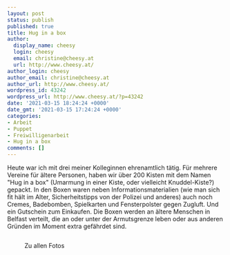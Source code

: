 ```yaml
---
layout: post
status: publish
published: true
title: Hug in a box
author:
  display_name: cheesy
  login: cheesy
  email: christine@cheesy.at
  url: http://www.cheesy.at/
author_login: cheesy
author_email: christine@cheesy.at
author_url: http://www.cheesy.at/
wordpress_id: 43242
wordpress_url: http://www.cheesy.at/?p=43242
date: '2021-03-15 18:24:24 +0000'
date_gmt: '2021-03-15 17:24:24 +0000'
categories:
- Arbeit
- Puppet
- Freiwilligenarbeit
- Hug in a box
comments: []
---
```

<!-- wp:paragraph -->
Heute war ich mit drei meiner Kolleginnen ehrenamtlich tätig. Für mehrere Vereine für ältere Personen, haben wir über 200 Kisten mit dem Namen "Hug in a box" (Umarmung in einer Kiste, oder vielleicht Knuddel-Kiste?) gepackt. In den Boxen waren neben Informationsmaterialien (wie man sich fit hält im Alter, Sicherheitstipps von der Polizei und anderes) auch noch Cremes, Badebomben, Spielkarten und Fensterpolster gegen Zugluft. Und ein Gutschein zum Einkaufen. Die Boxen werden an ältere Menschen in Belfast verteilt, die an oder unter der Armutsgrenze leben oder aus anderen Gründen im Moment extra gefährdet sind.
<!-- /wp:paragraph -->
<!-- wp:image {"id":43228} -->
<figure class="wp-block-image"><img src="{% link _posts/2021-03-17-freiwilligen-arbeit/Hug-in-a-Box-001.jpg %}" alt="" class="wp-image-43228"></figure>
<!-- /wp:image -->
<!-- wp:image {"id":43236,"linkDestination":"custom"} -->
<figure class="wp-block-image"><a href="http://www.cheesy.at/fotos/arbeit/2011-2020/2021-2/freiwilligenarbeit/"><img src="{% link _posts/2021-03-17-freiwilligen-arbeit/Hug-in-a-Box-009.jpg %}" alt="" class="wp-image-43236"></a><br>
<figcaption>Zu allen Fotos</figcaption>
</figure>
<!-- /wp:image -->
